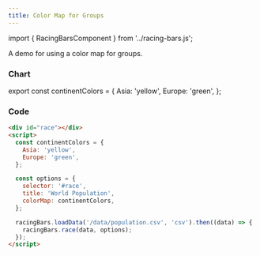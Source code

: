 ```yaml
---
title: Color Map for Groups
---
```


import { RacingBarsComponent } from '../racing-bars.js';

A demo for using a color map for groups.

<!--truncate-->

### Chart

export const continentColors = {
Asia: 'yellow',
Europe: 'green',
};

<div className="gallery">
  <RacingBarsComponent
    elementId="gallery-color-map"
    dataUrl="/data/population.csv"
    dataType="csv"
    title="World Population"
    colorMap={continentColors}
  />
</div>

### Code

```html {11}
<div id="race"></div>
<script>
  const continentColors = {
    Asia: 'yellow',
    Europe: 'green',
  };

  const options = {
    selector: '#race',
    title: 'World Population',
    colorMap: continentColors,
  };

  racingBars.loadData('/data/population.csv', 'csv').then((data) => {
    racingBars.race(data, options);
  });
</script>
```
